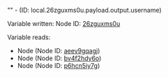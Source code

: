 "" - (ID: local.26zguxms0u.payload.output.username)

Variable written:
Node ID: [26zguxms0u](../nodes/26zguxms0u.md)

Variable reads:
* Node (Node ID: [aeev9gqagj](../nodes/aeev9gqagj.md))
* Node (Node ID: [bv4f2hdy6o](../nodes/bv4f2hdy6o.md))
* Node (Node ID: [p6hcn5iy7g](../nodes/p6hcn5iy7g.md))
